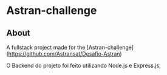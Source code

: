 # Astran-challenge

## About

A fullstack project made for the [Astran-challenge] (https://github.com/Astransat/Desafio-Astran)

O Backend do projeto foi feito utilizando Node.js e Express.js,